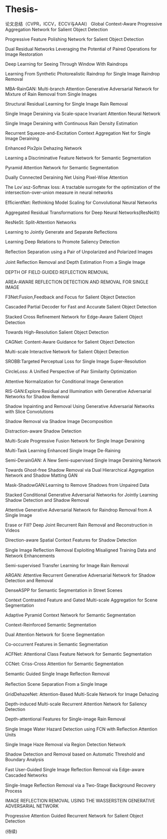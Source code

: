 # Thesis-
论文总结（CVPR，ICCV，ECCV与AAAI）
Global Context-Aware Progressive Aggregation Network for Salient Object Detection 

Progressive Feature Polishing Network for Salient Object Detection

Dual Residual Networks Leveraging the Potential of Paired Operations for Image Restoration

Deep Learning for Seeing Through Window With Raindrops

Learning From Synthetic Photorealistic Raindrop for Single Image Raindrop Removal

MBA-RainGAN: Multi-branch Attention Generative Adversarial Network for Mixture of Rain Removal from Single Images 

Structural Residual Learning for Single Image Rain Removal 

Single Image Deraining via Scale-space Invariant Attention Neural Network 

Single Image Deraining with Continuous Rain Density Estimation

Recurrent Squeeze-and-Excitation Context Aggregation Net for Single Image Deraining

Enhanced Pix2pix Dehazing Network

Learning a Discriminative Feature Network for Semantic Segmentation

Pyramid Attention Network for Semantic Segmentation

Dually Connected Deraining Net Using Pixel-Wise Attention 

The Lov´asz-Softmax loss: A tractable surrogate for the optimization of the intersection-over-union measure in neural networks

EfﬁcientNet: Rethinking Model Scaling for Convolutional Neural Networks

Aggregated Residual Transformations for Deep Neural Networks(ResNeXt)

ResNeSt: Split-Attention Networks

Learning to Jointly Generate and Separate Reflections 

Learning Deep Relations to Promote Saliency Detection

Reﬂection Separation using a Pair of Unpolarized and Polarized Images

Joint Reﬂection Removal and Depth Estimation From a Single Image 

DEPTH OF FIELD GUIDED REFLECTION REMOVAL

AREA-AWARE REFLECTION DETECTION AND REMOVAL FOR SINGLE IMAGE

F3Net:Fusion,Feedback and Focus for Salient Object Detection

Cascaded Partial Decoder for Fast and Accurate Salient Object Detection

Stacked Cross Reﬁnement Network for Edge-Aware Salient Object Detection

Towards High-Resolution Salient Object Detection

CAGNet: Content-Aware Guidance for Salient Object Detection

Multi-scale Interactive Network for Salient Object Detection

SROBB:Targeted Perceptual Loss for Single Image Super-Resolution

CircleLoss: A Uniﬁed Perspective of Pair Similarity Optimization

Attentive Normalization for Conditional Image Generation

RIS-GAN:Explore Residual and Illumination with Generative Adversarial Networks for Shadow Removal

Shadow Inpainting and Removal Using Generative Adversarial Networks with Slice Convolutions

Shadow Removal via Shadow Image Decomposition

Distraction-aware Shadow Detection

Multi-Scale Progressive Fusion Network for Single Image Deraining

Multi-Task Learning Enhanced Single Image De-Raining

Semi-DerainGAN: A New Semi-supervised Single Image Deraining Network 

Towards Ghost-free Shadow Removal via Dual Hierarchical Aggregation Network and Shadow Matting GAN

Mask-ShadowGAN:Learning to Remove Shadows from Unpaired Data

Stacked Conditional Generative Adversarial Networks for Jointly Learning Shadow Detection and Shadow Removal

Attentive Generative Adversarial Network for Raindrop Removal from A Single Image

Erase or Fill? Deep Joint Recurrent Rain Removal and Reconstruction in Videos

Direction-aware Spatial Context Features for Shadow Detection

Single Image Reﬂection Removal Exploiting Misaligned Training Data and Network Enhancements

Semi-supervised Transfer Learning for Image Rain Removal

ARGAN: Attentive Recurrent Generative Adversarial Network for Shadow Detection and Removal

DenseASPP for Semantic Segmentation in Street Scenes

Context Contrasted Feature and Gated Multi-scale Aggregation for Scene Segmentation

Adaptive Pyramid Context Network for Semantic Segmentation

Context-Reinforced Semantic Segmentation

Dual Attention Network for Scene Segmentation

Co-occurrent Features in Semantic Segmentation

ACFNet: Attentional Class Feature Network for Semantic Segmentation

CCNet: Criss-Cross Attention for Semantic Segmentation

Semantic Guided Single Image Reﬂection Removal

Reﬂection Scene Separation From a Single Image

GridDehazeNet: Attention-Based Multi-Scale Network for Image Dehazing

Depth-induced Multi-scale Recurrent Attention Network for Saliency Detection

Depth-attentional Features for Single-image Rain Removal

Single Image Water Hazard Detection using FCN with Reﬂection Attention Units

Single Image Haze Removal via Region Detection Network

Shadow Detection and Removal based on Automatic Threshold and Boundary Analysis 

Fast User-Guided Single Image Reﬂection Removal via Edge-aware Cascaded Networks

Single-Image Reﬂection Removal via a Two-Stage Background Recovery Process

IMAGE REFLECTION REMOVAL USING THE WASSERSTEIN GENERATIVE ADVERSARIAL NETWORK

Progressive Attention Guided Recurrent Network for Salient Object Detection

(待续)








